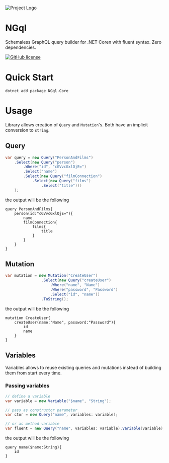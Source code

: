 ![Project Logo](https://raw.githubusercontent.com/dolifer/NGql/main/icon.png) 
# NGql

Schemaless GraphQL query builder for .NET Coren with fluent syntax. Zero dependencies.

[![GitHub license](https://img.shields.io/badge/license-mit-blue.svg)](https://github.com/dolifer/NGql/blob/main/LICENSE)

# Quick Start

```shell
dotnet add package NGql.Core
```

# Usage

Library allows creation of `Query` and `Mutation`'s.
Both have an implicit conversion to `string`.

## Query
```c#
var query = new Query("PersonAndFilms")
    .Select(new Query("person")
        .Where("id", "cGVvcGxlOjE=")
        .Select("name")
        .Select(new Query("filmConnection")
            .Select(new Query("films")
                .Select("title")))
    );
```
the output will be the following
```
query PersonAndFilms{
    person(id:"cGVvcGxlOjE="){
        name
        filmConnection{
            films{
                title
            }
        }
    }
}
```

## Mutation
```c#
var mutation = new Mutation("CreateUser")
                .Select(new Query("createUser")
                    .Where("name", "Name")
                    .Where("password", "Password")
                    .Select("id", "name"))
                .ToString();
```
the output will be the following
```
mutation CreateUser{
    createUser(name:"Name", password:"Password"){
        id
        name
    }
}
```

## Variables
Variables allows to reuse existing queries and mutations instead of building them from start every time.

### Passing variables

```c#
// define a variable
var variable = new Variable("$name", "String");

// pass as constructor parameter
var ctor = new Query("name", variables: variable);

// or as method variable
var fluent = new Query("name", variables: variable).Variable(variable););
```
the output will be the following
```
query name($name:String){
    id
}
```
